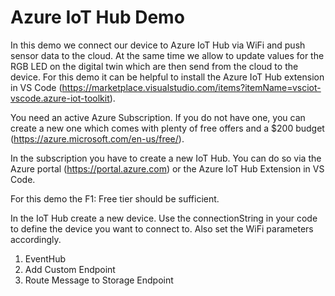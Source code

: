 # Azure IoT Hub Demo
In this demo we connect our device to Azure IoT Hub via WiFi and push sensor data to the cloud. 
At the same time we allow to update values for the RGB LED on the digital twin which are then send from the cloud to the device.
For this demo it can be helpful to install the Azure IoT Hub extension in VS Code (https://marketplace.visualstudio.com/items?itemName=vsciot-vscode.azure-iot-toolkit).

You need an active Azure Subscription. If you do not have one, you can create a new one which comes with plenty of free offers and a $200 budget (https://azure.microsoft.com/en-us/free/).

In the subscription you have to create a new IoT Hub. You can do so via the Azure portal (https://portal.azure.com) or the Azure IoT Hub Extension in VS Code.


For this demo the F1: Free tier should be sufficient.

In the IoT Hub create a new device. Use the connectionString in your code to define the device you want to connect to. Also set the WiFi parameters accordingly.

1. EventHub 
1. Add Custom Endpoint
1. Route Message to Storage Endpoint

